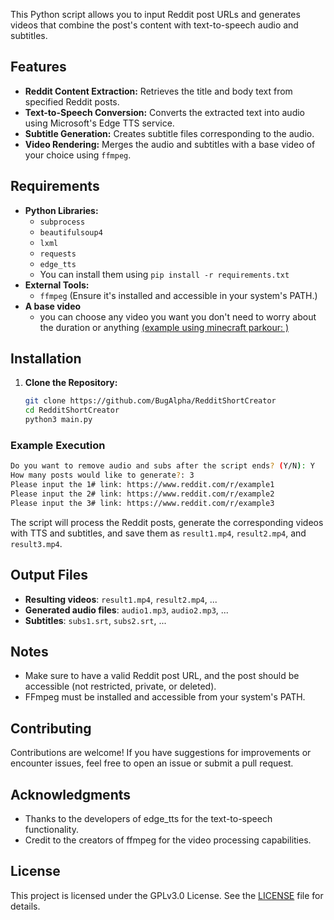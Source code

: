 This Python script allows you to input Reddit post URLs and generates videos that combine the post's content with text-to-speech audio and subtitles.

## Features

- **Reddit Content Extraction:** Retrieves the title and body text from specified Reddit posts.
- **Text-to-Speech Conversion:** Converts the extracted text into audio using Microsoft's Edge TTS service.
- **Subtitle Generation:** Creates subtitle files corresponding to the audio.
- **Video Rendering:** Merges the audio and subtitles with a base video of your choice using `ffmpeg`.

## Requirements

- **Python Libraries:**
  - `subprocess`
  - `beautifulsoup4`
  - `lxml`
  - `requests`
  - `edge_tts`
  - You can install them using `pip install -r requirements.txt`
- **External Tools:**
  - `ffmpeg` (Ensure it's installed and accessible in your system's PATH.)
- **A base video**
  - you can choose any video you want you don't need to worry about the duration or anything [(example using minecraft parkour: )](url)

## Installation

1. **Clone the Repository:**

   ```bash
   git clone https://github.com/BugAlpha/RedditShortCreator
   cd RedditShortCreator
   python3 main.py
### Example Execution

```bash
Do you want to remove audio and subs after the script ends? (Y/N): Y
How many posts would like to generate?: 3
Please input the 1# link: https://www.reddit.com/r/example1
Please input the 2# link: https://www.reddit.com/r/example2
Please input the 3# link: https://www.reddit.com/r/example3
```

The script will process the Reddit posts, generate the corresponding videos with TTS and subtitles, and save them as `result1.mp4`, `result2.mp4`, and `result3.mp4`.

## Output Files

- **Resulting videos**: `result1.mp4`, `result2.mp4`, ...
- **Generated audio files**: `audio1.mp3`, `audio2.mp3`, ...
- **Subtitles**: `subs1.srt`, `subs2.srt`, ...
 

## Notes

- Make sure to have a valid Reddit post URL, and the post should be accessible (not restricted, private, or deleted).
- FFmpeg must be installed and accessible from your system's PATH.
## Contributing
Contributions are welcome! If you have suggestions for improvements or encounter issues, feel free to open an issue or submit a pull request.
## Acknowledgments
- Thanks to the developers of edge_tts for the text-to-speech functionality.
- Credit to the creators of ffmpeg for the video processing capabilities.

## License
This project is licensed under the GPLv3.0 License. See the [LICENSE](LICENSE) file for details.

